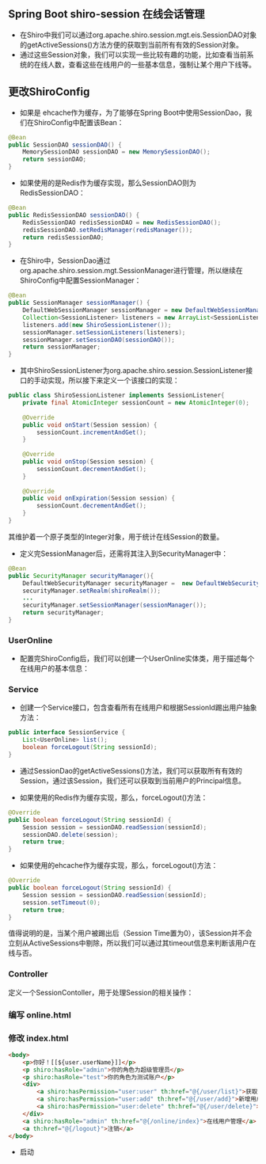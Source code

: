## Spring Boot shiro-session 在线会话管理
- 在Shiro中我们可以通过org.apache.shiro.session.mgt.eis.SessionDAO对象的getActiveSessions()方法方便的获取到当前所有有效的Session对象。
- 通过这些Session对象，我们可以实现一些比较有趣的功能，比如查看当前系统的在线人数，查看这些在线用户的一些基本信息，强制让某个用户下线等。

## 更改ShiroConfig
- 如果是 ehcache作为缓存，为了能够在Spring Boot中使用SessionDao，我们在ShiroConfig中配置该Bean：
```java
@Bean
public SessionDAO sessionDAO() {
    MemorySessionDAO sessionDAO = new MemorySessionDAO();
    return sessionDAO;
}
```
- 如果使用的是Redis作为缓存实现，那么SessionDAO则为RedisSessionDAO：
```java
@Bean
public RedisSessionDAO sessionDAO() {
    RedisSessionDAO redisSessionDAO = new RedisSessionDAO();
    redisSessionDAO.setRedisManager(redisManager());
    return redisSessionDAO;
}
```
- 在Shiro中，SessionDao通过org.apache.shiro.session.mgt.SessionManager进行管理，所以继续在ShiroConfig中配置SessionManager：
```java
@Bean
public SessionManager sessionManager() {
    DefaultWebSessionManager sessionManager = new DefaultWebSessionManager();
    Collection<SessionListener> listeners = new ArrayList<SessionListener>();
    listeners.add(new ShiroSessionListener());
    sessionManager.setSessionListeners(listeners);
    sessionManager.setSessionDAO(sessionDAO());
    return sessionManager;
}
```
- 其中ShiroSessionListener为org.apache.shiro.session.SessionListener接口的手动实现，所以接下来定义一个该接口的实现：
```java
public class ShiroSessionListener implements SessionListener{
    private final AtomicInteger sessionCount = new AtomicInteger(0);
    
    @Override
    public void onStart(Session session) {
        sessionCount.incrementAndGet();
    }
    
    @Override
    public void onStop(Session session) {
        sessionCount.decrementAndGet();
    }
    
    @Override
    public void onExpiration(Session session) {
        sessionCount.decrementAndGet();
    }
}
```
其维护着一个原子类型的Integer对象，用于统计在线Session的数量。
- 定义完SessionManager后，还需将其注入到SecurityManager中：
```java
@Bean  
public SecurityManager securityManager(){  
    DefaultWebSecurityManager securityManager =  new DefaultWebSecurityManager();
    securityManager.setRealm(shiroRealm());
    ...
    securityManager.setSessionManager(sessionManager());
    return securityManager;  
}
```

### UserOnline
- 配置完ShiroConfig后，我们可以创建一个UserOnline实体类，用于描述每个在线用户的基本信息：
  
### Service
- 创建一个Service接口，包含查看所有在线用户和根据SessionId踢出用户抽象方法：
```java
public interface SessionService {
    List<UserOnline> list();
    boolean forceLogout(String sessionId);
}
```

- 通过SessionDao的getActiveSessions()方法，我们可以获取所有有效的Session，通过该Session，我们还可以获取到当前用户的Principal信息。

- 如果使用的Redis作为缓存实现，那么，forceLogout()方法：
```java
@Override
public boolean forceLogout(String sessionId) {
    Session session = sessionDAO.readSession(sessionId);
    sessionDAO.delete(session);
    return true;
}
```
- 如果使用的ehcache作为缓存实现，那么，forceLogout()方法：
```java
@Override
public boolean forceLogout(String sessionId) {
    Session session = sessionDAO.readSession(sessionId);
    session.setTimeout(0);
    return true;
}
```
值得说明的是，当某个用户被踢出后（Session Time置为0），该Session并不会立刻从ActiveSessions中剔除，所以我们可以通过其timeout信息来判断该用户在线与否。

### Controller
定义一个SessionContoller，用于处理Session的相关操作：

### 编写 online.html

### 修改 index.html
```html
<body>
    <p>你好！[[${user.userName}]]</p>
    <p shiro:hasRole="admin">你的角色为超级管理员</p>
    <p shiro:hasRole="test">你的角色为测试账户</p>
    <div>
        <a shiro:hasPermission="user:user" th:href="@{/user/list}">获取用户信息</a>
        <a shiro:hasPermission="user:add" th:href="@{/user/add}">新增用户</a>
        <a shiro:hasPermission="user:delete" th:href="@{/user/delete}">删除用户</a>
    </div>
    <a shiro:hasRole="admin" th:href="@{/online/index}">在线用户管理</a>
    <a th:href="@{/logout}">注销</a>
</body>
```
- 启动


